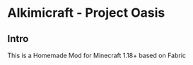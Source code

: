 # Alkimicraft - Project Oasis

## Intro

This is a Homemade Mod for Minecraft 1.18+ based on Fabric

